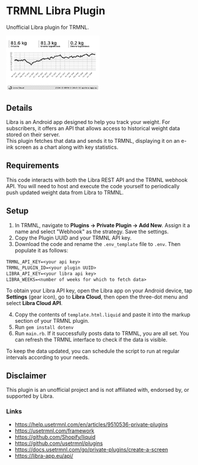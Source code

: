 # TRMNL Libra Plugin

Unofficial Libra plugin for TRMNL.

<img src="assets/libra-plugin-trmnl.bmp" alt="screenshot" width="50%"/>

## Details
Libra is an Android app designed to help you track your weight. For subscribers, it offers an API that allows access to historical weight data stored on their server.  
This plugin fetches that data and sends it to TRMNL, displaying it on an e-ink screen as a chart along with key statistics.

## Requirements
This code interacts with both the Libra REST API and the TRMNL webhook API. You will need to host and execute the code yourself to periodically push updated weight data from Libra to TRMNL.

## Setup
1. In TRMNL, navigate to **Plugins -> Private Plugin -> Add New**. Assign it a name and select "Webhook" as the strategy. Save the settings.
2. Copy the Plugin UUID and your TRMNL API key.
3. Download the code and rename the ``.env_template`` file to ``.env``. Then populate it as follows:
```
TRMNL_API_KEY=<your api key>
TRMNL_PLUGIN_ID=<your plugin UUID>
LIBRA_API_KEY=<your libra api key>
LIBRA_WEEKS=<number of weeks for which to fetch data>
```
To obtain your Libra API key, open the Libra app on your Android device, tap **Settings** (gear icon), go to **Libra Cloud**, then open the three-dot menu and select **Libra Cloud API**.

4. Copy the contents of ``template.html.liquid`` and paste it into the markup section of your TRMNL plugin.
5. Run ``gem install dotenv``
5. Run ``main.rb``. If it successfully posts data to TRMNL, you are all set. You can refresh the TRMNL interface to check if the data is visible.

To keep the data updated, you can schedule the script to run at regular intervals according to your needs.

## Disclaimer

This plugin is an unofficial project and is not affiliated with, endorsed by, or supported by Libra.

### Links

- https://help.usetrmnl.com/en/articles/9510536-private-plugins
- https://usetrmnl.com/framework
- https://github.com/Shopify/liquid
- https://github.com/usetrmnl/plugins
- https://docs.usetrmnl.com/go/private-plugins/create-a-screen
- https://libra-app.eu/api/
